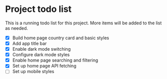 # Project todo list

This is a running todo list for this project. More items will be added to the list as needed.

- [x] Build home page country card and basic styles
- [x] Add app title bar
- [x] Enable dark mode switching
- [x] Configure dark mode styles
- [x] Enable home page searching and filtering
- [x] Set up home page API fetching
- [ ] Set up mobile styles
